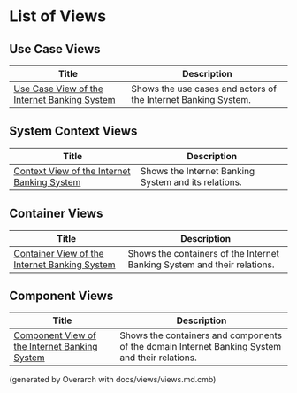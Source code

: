 # List of Views

## Use Case Views
| Title | Description |
|---|---|
| [Use Case View of the Internet Banking System](use-case-view.md) | Shows the use cases and actors of the Internet Banking System. |
## System Context Views
| Title | Description |
|---|---|
| [Context View of the Internet Banking System](context-view.md) | Shows the Internet Banking System and its relations. |
## Container Views
| Title | Description |
|---|---|
| [Container View of the Internet Banking System](container-view.md) | Shows the containers of the Internet Banking System and their relations. |
## Component Views
| Title | Description |
|---|---|
| [Component View of the Internet Banking System](component-view.md) | Shows the containers and components of the domain Internet Banking System and their relations. |


(generated by Overarch with docs/views/views.md.cmb)
